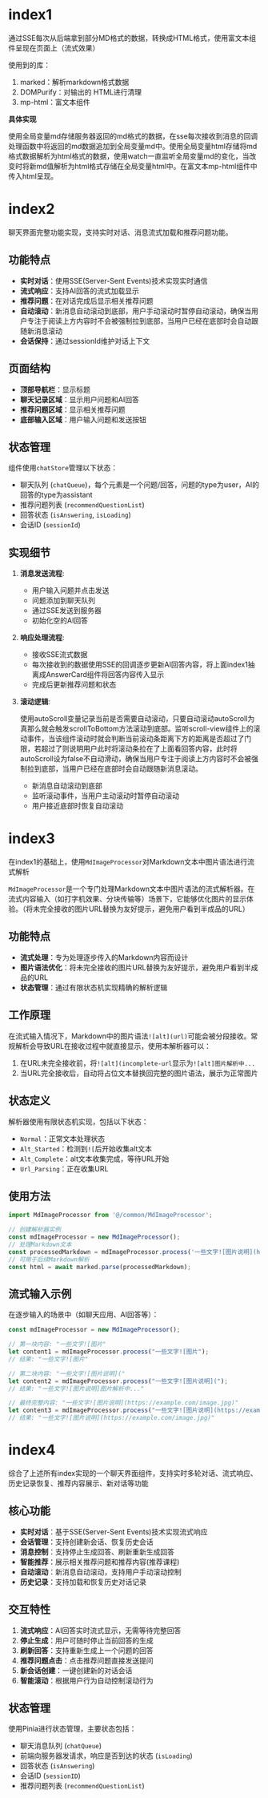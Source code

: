 # index1

通过SSE每次从后端拿到部分MD格式的数据，转换成HTML格式，使用富文本组件呈现在页面上（流式效果）

使用到的库：

1. marked：解析markdown格式数据
2. DOMPurify：对输出的 HTML进行清理
3. mp-html：富文本组件

**具体实现**

使用全局变量md存储服务器返回的md格式的数据，在sse每次接收到消息的回调处理函数中将返回的md数据追加到全局变量md中。使用全局变量html存储将md格式数据解析为html格式的数据，使用watch一直监听全局变量md的变化，当改变时将新md值解析为html格式存储在全局变量html中。在富文本mp-html组件中传入html呈现。



# index2

聊天界面完整功能实现，支持实时对话、消息流式加载和推荐问题功能。

## 功能特点

- **实时对话**：使用SSE(Server-Sent Events)技术实现实时通信
- **流式响应**：支持AI回答的流式加载显示
- **推荐问题**：在对话完成后显示相关推荐问题
- **自动滚动**：新消息自动滚动到底部，用户手动滚动时暂停自动滚动，确保当用户专注于阅读上方内容时不会被强制拉到底部，当用户已经在底部时会自动跟随新消息滚动
- **会话保持**：通过sessionId维护对话上下文

## 页面结构

- **顶部导航栏**：显示标题
- **聊天记录区域**：显示用户问题和AI回答
- **推荐问题区域**：显示相关推荐问题
- **底部输入区域**：用户输入问题和发送按钮

## 状态管理

组件使用`chatStore`管理以下状态：

- 聊天队列 (`chatQueue`)，每个元素是一个问题/回答，问题的type为user，AI的回答的type为assistant
- 推荐问题列表 (`recommendQuestionList`)
- 回答状态 (`isAnswering`, `isLoading`)
- 会话ID (`sessionId`)

## 实现细节

1. **消息发送流程**:

   - 用户输入问题并点击发送
   - 问题添加到聊天队列
   - 通过SSE发送到服务器
   - 初始化空的AI回答

2. **响应处理流程**:

   - 接收SSE流式数据
   - 每次接收到的数据使用SSE的回调逐步更新AI回答内容，将上面index1抽离成AnswerCard组件将回答内容传入显示
   - 完成后更新推荐问题和状态

3. **滚动逻辑**:

   使用autoScroll变量记录当前是否需要自动滚动，只要自动滚动autoScroll为真那么就会触发scrollToBottom方法滚动到底部。监听scroll-view组件上的滚动事件，当该组件滚动时就会判断当前滚动条距离下方的距离是否超过了门限，若超过了则说明用户此时将滚动条拉在了上面看回答内容，此时将autoScroll设为false不自动滑动，确保当用户专注于阅读上方内容时不会被强制拉到底部，当用户已经在底部时会自动跟随新消息滚动。

   - 新消息自动滚动到底部
   - 监听滚动事件，当用户主动滚动时暂停自动滚动
   - 用户接近底部时恢复自动滚动

# index3

在index1的基础上，使用`MdImageProcessor`对Markdown文本中图片语法进行流式解析

`MdImageProcessor`是一个专门处理Markdown文本中图片语法的流式解析器。在流式内容输入（如打字机效果、分块传输等）场景下，它能够优化图片的显示体验。（将未完全接收的图片URL替换为友好提示，避免用户看到半成品的URL）

## 功能特点

- **流式处理**：专为处理逐步传入的Markdown内容而设计
- **图片语法优化**：将未完全接收的图片URL替换为友好提示，避免用户看到半成品的URL
- **状态管理**：通过有限状态机实现精确的解析逻辑

## 工作原理

在流式输入情况下，Markdown中的图片语法`![alt](url)`可能会被分段接收。常规解析会导致URL在接收过程中就直接显示，使用本解析器可以：

1. 在URL未完全接收前，将`![alt](incomplete-url`显示为`![alt]图片解析中...`
2. 当URL完全接收后，自动将占位文本替换回完整的图片语法，展示为正常图片

## 状态定义

解析器使用有限状态机实现，包括以下状态：

- `Normal`：正常文本处理状态
- `Alt_Started`：检测到`![`后开始收集alt文本
- `Alt_Complete`：alt文本收集完成，等待URL开始
- `Url_Parsing`：正在收集URL

## 使用方法

```typescript
import MdImageProcessor from '@/common/MdImageProcessor';

// 创建解析器实例
const mdImageProcessor = new MdImageProcessor();
// 处理Markdown文本
const processedMarkdown = mdImageProcessor.process('一些文字![图片说明](https://example.com/image.jpg)');
// 可用于后续Markdown解析
const html = await marked.parse(processedMarkdown);
```

## 流式输入示例

在逐步输入的场景中（如聊天应用、AI回答等）：

```typescript
const mdImageProcessor = new MdImageProcessor();

// 第一块内容: "一些文字![图片"
let content1 = mdImageProcessor.process("一些文字![图片");
// 结果: "一些文字![图片"

// 第二块内容: "一些文字![图片说明]("
let content2 = mdImageProcessor.process("一些文字![图片说明](");
// 结果: "一些文字![图片说明]图片解析中..."

// 最终完整内容: "一些文字![图片说明](https://example.com/image.jpg)"
let content3 = mdImageProcessor.process("一些文字![图片说明](https://example.com/image.jpg)");
// 结果: "一些文字![图片说明](https://example.com/image.jpg)"
```

# index4

综合了上述所有index实现的一个聊天界面组件，支持实时多轮对话、流式响应、历史记录恢复、推荐内容展示、新对话等功能

## 核心功能

- **实时对话**：基于SSE(Server-Sent Events)技术实现流式响应
- **会话管理**：支持创建新会话、恢复历史会话
- **消息控制**：支持停止生成回答、刷新重新生成回答
- **智能推荐**：展示相关推荐问题和推荐内容(推荐课程)
- **自动滚动**：新消息自动滚动，支持用户手动滚动控制
- **历史记录**：支持加载和恢复历史对话记录

## 交互特性

1. **流式响应**：AI回答实时流式显示，无需等待完整回答
2. **停止生成**：用户可随时停止当前回答的生成
3. **刷新回答**：支持重新生成上一个问题的回答
4. **推荐问题点击**：点击推荐问题直接发送提问
5. **新会话创建**：一键创建新的对话会话
6. **智能滚动**：根据用户行为自动控制滚动行为

## 状态管理

使用Pinia进行状态管理，主要状态包括：

- 聊天消息队列 (`chatQueue`)
- 前端向服务器发请求，响应是否到达的状态 (`isLoading`)
- 回答状态 (`isAnswering`)
- 会话ID (`sessionID`)
- 推荐问题列表 (`recommendQuestionList`)

